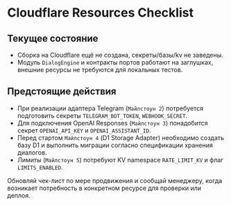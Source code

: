 # Cloudflare Resources Checklist

## Текущее состояние
- Сборка на Cloudflare ещё не создана, секреты/базы/kv не заведены.
- Модуль `DialogEngine` и контракты портов работают на заглушках, внешние ресурсы не требуются для локальных тестов.

## Предстоящие действия
- При реализации адаптера Telegram (`Майлстоун 2`) потребуется подготовить секреты `TELEGRAM_BOT_TOKEN`, `WEBHOOK_SECRET`.
- Для подключения OpenAI Responses (`Майлстоун 3`) понадобится секрет `OPENAI_API_KEY` и `OPENAI_ASSISTANT_ID`.
- Перед стартом `Майлстоун 4` (D1 Storage Adapter) необходимо создать базу D1 и выполнить миграции согласно спецификации хранения диалогов.
- Лимиты (`Майлстоун 5`) потребуют KV namespace `RATE_LIMIT_KV` и флаг `LIMITS_ENABLED`.

Обновляй чек-лист по мере продвижения и сообщай менеджеру, когда возникает потребность в конкретном ресурсе для проверки или деплоя.

